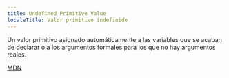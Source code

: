 ```yaml
---
title: Undefined Primitive Value
localeTitle: Valor primitivo indefinido
---
```

Un valor primitivo asignado automáticamente a las variables que se acaban de declarar o a los argumentos formales para los que no hay argumentos reales.

[MDN](https://developer.mozilla.org/en-US/docs/Web/JavaScript/Reference/Global_Objects/undefined)